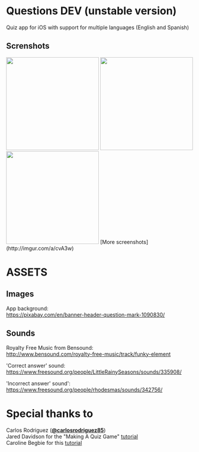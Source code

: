 # Questions DEV (unstable version)
Quiz app for iOS with support for multiple languages (English and Spanish)  

Screnshots
-------
<img src="http://i.imgur.com/Xqp3On1.png" width="250">
<img src="http://i.imgur.com/ugqlzBz.png" width="250">
<img src="http://i.imgur.com/d3QVqKn.png" width="250">  
[More screenshots](http://imgur.com/a/cvA3w)

# ASSETS #

Images
-------
App background:  
https://pixabay.com/en/banner-header-question-mark-1090830/

Sounds
-------
Royalty Free Music from Bensound:  
http://www.bensound.com/royalty-free-music/track/funky-element

'Correct answer' sound:  
https://www.freesound.org/people/LittleRainySeasons/sounds/335908/

'Incorrect answer' sound':  
https://www.freesound.org/people/rhodesmas/sounds/342756/

# Special thanks to #

Carlos Rodriguez ([**@carlosrodriguez85**](https://github.com/carlosrodriguez85))  
Jared Davidson for the "Making A Quiz Game" [tutorial](https://www.youtube.com/watch?v=dyxqsfrCaeM)  
Caroline Begbie for this [tutorial](https://www.raywenderlich.com/113394/storyboards-tutorial-in-ios-9-part-2)
